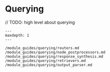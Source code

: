 # Querying

// TODO: high level about querying

```{toctree}
---
maxdepth: 1
---

/module_guides/querying/routers.md
/module_guides/querying/node_postprocessors.md
/module_guides/querying/response_synthesis.md
/module_guides/querying/retrievers.md
/module_guides/querying/output_parser.md
```
